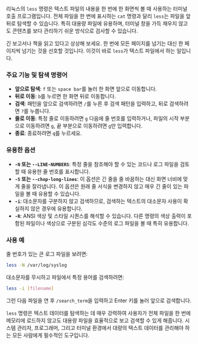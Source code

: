 리눅스의 `less` 명령은 텍스트 파일의 내용을 한 번에 한 화면씩 볼 때 사용하는 터미널 호출 프로그램입니다. 전체 파일을 한 번에 표시하는 `cat` 명령과 달리 `less`는 파일을 앞뒤로 탐색할 수 있습니다. 특히 대용량 파일에 유용하며, 터미널 창을 가득 채우지 않고도 콘텐츠를 보다 관리하기 쉬운 방식으로 검사할 수 있습니다.

긴 보고서나 책을 읽고 있다고 상상해 보세요. 한 번에 모든 페이지를 넘기는 대신 한 페이지씩 넘기는 것을 선호할 것입니다. 이것이 바로 `less`가 텍스트 파일에서 하는 일입니다.

### 주요 기능 및 탐색 명령어

- **앞으로 탐색**: `f` 또는 `space bar`를 눌러 한 화면 앞으로 이동합니다.
- **뒤로 이동**: `b`를 누르면 한 화면 뒤로 이동합니다.
- **검색**: 패턴을 앞으로 검색하려면 `/`를 누른 후 검색 패턴을 입력하고, 뒤로 검색하려면 `?`를 누릅니다.
- **줄로 이동**: 특정 줄로 이동하려면 `g` 다음에 줄 번호를 입력하거나, 파일의 시작 부분으로 이동하려면 `g`, 끝 부분으로 이동하려면 `g`만 입력합니다.
- **종료**: 종료하려면 `q`를 누르세요.

### 유용한 옵션

- **`-N` 또는 `--LINE-NUMBERS`**: 특정 줄을 참조해야 할 수 있는 코드나 로그 파일을 검토할 때 유용한 줄 번호를 표시합니다.
- **`-S` 또는 `--chop-long-lines`**: 이 옵션은 긴 줄을 줄 바꿈하는 대신 화면 너비에 맞게 줄을 잘라냅니다. 이 옵션은 원래 줄 서식을 변경하지 않고 매우 긴 줄이 있는 파일을 볼 때 유용할 수 있습니다.
- **`-i`**: 대소문자를 구분하지 않고 검색하므로, 검색하는 텍스트의 대소문자 사용이 확실하지 않은 경우에 유용합니다.
- **`-R`**: ANSI 색상 및 스타일 시퀀스를 해석할 수 있습니다. 다른 명령의 색상 출력이 포함된 파일이나 색상으로 구분된 심각도 수준의 로그 파일을 볼 때 특히 유용합니다.

### 사용 예

줄 번호가 있는 큰 로그 파일을 보려면:

```bash
less -N /var/log/syslog
```

대소문자를 무시하고 파일에서 특정 용어를 검색하려면:

```bash
less -i [filename]
```

그런 다음 파일을 연 후 `/search_term`을 입력하고 Enter 키를 눌러 앞으로 검색합니다.

`less` 명령은 텍스트 데이터를 탐색하는 데 매우 강력하여 사용자가 전체 파일을 한 번에 메모리에 로드하지 않고도 대용량 파일을 효율적으로 보고 검색할 수 있게 해줍니다. 시스템 관리자, 프로그래머, 그리고 터미널 환경에서 대량의 텍스트 데이터를 관리해야 하는 모든 사람에게 필수적인 도구입니다.

